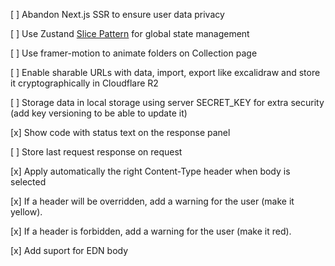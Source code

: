 [ ] Abandon Next.js SSR to ensure user data privacy

[ ] Use Zustand [Slice Pattern](https://docs.pmnd.rs/zustand/guides/slices-pattern) for global state management

[ ] Use framer-motion to animate folders on Collection page

[ ] Enable sharable URLs with data, import, export like excalidraw and store it cryptographically in Cloudflare R2

[ ] Storage data in local storage using server SECRET_KEY for extra security (add key versioning to be able to update it)

[x] Show code with status text on the response panel

[ ] Store last request response on request

[x] Apply automatically the right Content-Type header when body is selected

[x] If a header will be overridden, add a warning for the user (make it yellow).

[x] If a header is forbidden, add a warning for the user (make it red).

[x] Add suport for EDN body